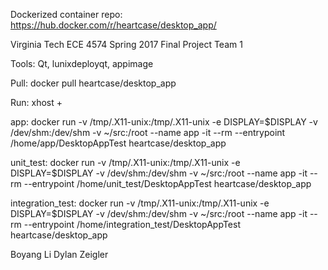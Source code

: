 Dockerized container repo:
https://hub.docker.com/r/heartcase/desktop_app/

Virginia Tech
ECE 4574
Spring 2017
Final Project
Team 1

Tools:
Qt, lunixdeployqt, appimage

Pull:
docker pull heartcase/desktop_app

Run:
xhost +

app:
docker run -v /tmp/.X11-unix:/tmp/.X11-unix -e DISPLAY=$DISPLAY -v /dev/shm:/dev/shm -v ~/src:/root --name app -it --rm --entrypoint /home/app/DesktopAppTest heartcase/desktop_app

unit_test:
docker run -v /tmp/.X11-unix:/tmp/.X11-unix -e DISPLAY=$DISPLAY -v /dev/shm:/dev/shm -v ~/src:/root --name app -it --rm --entrypoint /home/unit_test/DesktopAppTest heartcase/desktop_app

integration_test:
docker run -v /tmp/.X11-unix:/tmp/.X11-unix -e DISPLAY=$DISPLAY -v /dev/shm:/dev/shm -v ~/src:/root --name app -it --rm --entrypoint /home/integration_test/DesktopAppTest heartcase/desktop_app

Boyang Li
Dylan Zeigler
